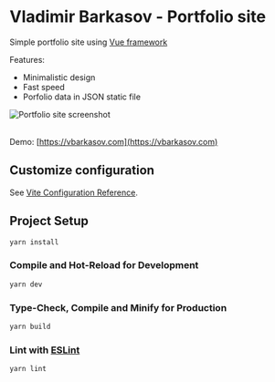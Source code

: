 # Vladimir Barkasov - Portfolio site

Simple portfolio site using [Vue framework](https://vuejs.org/)

Features:
- Minimalistic design
- Fast speed
- Porfolio data in JSON static file

![Portfolio site screenshot](https://github.com/vbarkasov/vbarkasov-portfolio-vue/blob/master/public/static/portfolio/2018-portfolio-site/screen_001.png?raw=true)
<br><br>

Demo: [https://vbarkasov.com](https://vbarkasov.com)

## Customize configuration

See [Vite Configuration Reference](https://vitejs.dev/config/).

## Project Setup

```sh
yarn install
```

### Compile and Hot-Reload for Development

```sh
yarn dev
```

### Type-Check, Compile and Minify for Production

```sh
yarn build
```

### Lint with [ESLint](https://eslint.org/)

```sh
yarn lint
```
